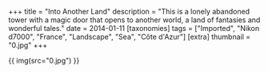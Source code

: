 +++
title = "Into Another Land"
description = "This is a lonely abandoned tower with a magic door that opens to another world, a land of fantasies and wonderful tales."
date = 2014-01-11
[taxonomies]
tags = ["Imported", "Nikon d7000", "France", "Landscape", "Sea", "Côte d'Azur"]
[extra]
thumbnail = "0.jpg"
+++

{{ img(src="0.jpg") }}
